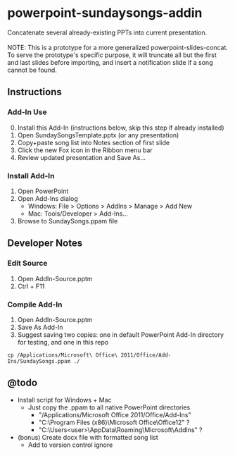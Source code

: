 # powerpoint-sundaysongs-addin
Concatenate several already-existing PPTs into current presentation.
<br /><br />NOTE: This is a prototype for a more generalized powerpoint-slides-concat. To serve the prototype's specific purpose, it will truncate all but the first and last slides before importing, and insert a notification slide if a song cannot be found.
<!-- @todo: powerpoint-slides-import better name? + better keywordy description -->


## Instructions

### Add-In Use
0. Install this Add-In (instructions below, skip this step if already installed)
1. Open SundaySongsTemplate.pptx (or any presentation)
2. Copy+paste song list into Notes section of first slide
3. Click the new Fox icon in the Ribbon menu bar
4. Review updated presentation and Save As...

### Install Add-In
1. Open PowerPoint
2. Open Add-Ins dialog
	- Windows: File > Options > AddIns > Manage > Add New
	- Mac: Tools/Developer > Add-Ins...
3. Browse to SundaySongs.ppam file



## Developer Notes

### Edit Source
1. Open AddIn-Source.pptm
2. Ctrl + F11

### Compile Add-In
1. Open AddIn-Source.pptm
2. Save As Add-In
3. Suggest saving two copies: one in default PowerPoint Add-In directory for testing, and one in this repo
```shell
cp /Applications/Microsoft\ Office\ 2011/Office/Add-Ins/SundaySongs.ppam ./
```



## @todo
- Install script for Windows + Mac
	- Just copy the .ppam to all native PowerPoint directories
		- "/Applications/Microsoft Office 2011/Office/Add-Ins"
		- "C:\Program Files (x86)\Microsoft Office\Office12" ?
		- "C:\Users\<user>\AppData\Roaming\Microsoft\AddIns" ?
- (bonus) Create docx file with formatted song list
	- Add to version control ignore


<!--

Sub findAndImport()
	Dim song As Variant
	Dim files As Collection
	Dim file As Variant
	Dim fileMatch As Variant
	Dim addSlidesAfterIndex As Long
	Dim blankSlide As Slide

	If Len(ActivePresentation.path) = 0 Then
		MsgBox "Please save your presentation before running"
		Exit Sub
	End If

	' Remove all but first and last slides
	Do While ActivePresentation.Slides.count > 2
		ActivePresentation.Slides(2).Delete
	Loop

	Set files = listFiles(getSongsDirectory())
	For Each song In getSongListInput()
		fileMatch = Null
		For Each file In files
			' Normalize
			If normalize(song) = normalize(file(0)) Then
				fileMatch = file
				Exit For
			End If
		Next file
		addSlidesAfterIndex = ActivePresentation.Slides.count - 1
		If addSlidesAfterIndex < 1 Then addSlidesAfterIndex = 1
		If Not IsNull(fileMatch) Then
			Debug.Print "MATCH: " & song & " == " & fileMatch(0)
			If onMac() Then
				fileToInsert = Replace(Replace(fileMatch(1), "Macintosh HD", ""), ":", "/")
			Else
				fileToInsert = fileMatch(1)
			End If
			Debug.Print "fileToInsert: " & fileToInsert
			ActivePresentation.Slides.InsertFromFile fileToInsert, addSlidesAfterIndex
		Else
			Debug.Print "NO MATCH: " & song
			'Set blankSlide = ActivePresentation.Slides.AddSlide(addSlidesAfterIndex+1, ActivePresentation.Slides(1).CustomLayout)
			Set blankSlide = ActivePresentation.Slides.AddSlide(addSlidesAfterIndex + 1, ActivePresentation.Designs(1).SlideMaster.CustomLayouts(1))
			blankSlide.Shapes.Title.TextFrame.TextRange.Text = song
		End If
	Next song
End Sub

Function getSongsDirectory()
	' Application.FileDialog not found?
	' Application.FileDialog(msoFileDialogFolderPicker)
	' getSongsDirectory = "/Users/ahulce/Dropbox/Beachmint/powerpoint-sundaysongs-addin/example-songs/"
	' getSongsDirectory = "Macintosh HD:Users:ahulce:Dropbox:Beachmint:powerpoint-sundaysongs-addin:example-songs:"
	getSongsDirectory = appendDirectorySeparator(ActivePresentation.path)
End Function

Function getSongListInput() As Collection
	' Songs separated by newlines or semicolons in first slide notes
	Dim notes As String
	Dim lines() As String
	Dim line As String
	Dim songs As New Collection
	Dim i As Integer

	notes = ActivePresentation.Slides(1).NotesPage.Shapes.Placeholders(2).TextFrame.TextRange.Text
	'lines = Split(notes, vbLf)
	'lines = Split(notes, vbCrLf)
	If onMac() Then
		lines = Split(notes, vbNewLine)
	Else
		lines = Split(notes, Strings.Chr(13))
	End If
	For i = 0 To UBound(lines)
		line = Trim(lines(i))
		If line <> "" Then
			songs.Add line
		End If
	Next i
	Set getSongListInput = songs
End Function

Function listFiles(ByVal path As String) As Collection
	' WARNING: This isn't multi-client safe, could result in infinite while()
	Dim items As New Collection
	Dim fileName As String
	Dim subfolders As New Collection
	Dim subfolder As Variant
	Dim subfolderItem As Variant

	fileName = Dir(path, vbDirectory)
	Do While Len(fileName) > 0
		If Left(fileName, 1) <> "." Then
			If Right(fileName, 5) = ".pptx" Or Right(fileName, 4) = ".ppt" Then
				items.Add Array(fileName, path & fileName)
			ElseIf IsDir(path & fileName) Then
				' Cannot recurse here, see WARNING above
				subfolders.Add appendDirectorySeparator(path & fileName)
			End If
		End If
		fileName = Dir
	Loop
	For Each subfolder In subfolders
		For Each subfolderItem In listFiles(subfolder)
			items.Add subfolderItem
		Next subfolderItem
	Next subfolder
	Set listFiles = items
End Function

Function IsDir(ByVal path As String) As Boolean
	If GetAttr(path) And vbDirectory Then
		IsDir = True
	End If
End Function

Function normalize(ByVal str As String) As String
	' Note: On mac, replaces end bits of long names with weird stuff. @todo: there's a way to fix this
	If onMac() Then str = Left(str, 18)
	str = Trim(str)
	str = LCase(str)
	str = Replace(Replace(str, ".pptx", ""), ".ppt", "")
	str = stripNonAlphaNumeric(str)
	normalize = str
End Function

Function stripNonAlphaNumeric(ByVal str As String) As String
	Dim i As Integer
	Dim strStripped As String

	For i = 1 To Len(str)
		Select Case Asc(Mid(str, i, 1))
			Case 48 To 57, 65 To 90, 97 To 122:
				strStripped = strStripped & Mid(str, i, 1)
		End Select
	Next
	stripNonAlphaNumeric = strStripped
End Function

Function appendDirectorySeparator(ByVal path As String) As String
	Dim sep As String
	sep = getDirectorySeparatorFromPath(path)
	If Right(path, 1) <> sep Then path = path & sep
	appendDirectorySeparator = path
End Function

Function getDirectorySeparatorFromPath(ByVal path As String) As String
	Dim sep As String
	sep = "\"
	If UBound(Split(path, ":")) > 1 Then sep = ":"
	getDirectorySeparatorFromPath = sep
End Function

Function onMac() As Boolean
	If getDirectorySeparatorFromPath(ActivePresentation.path) = ":" Then onMac = True
End Function



''' CLEANER BUT DONT WORK ATTEMPTS BELOW '''


' FileSystemObject not found :(
Private Function listFiles(ByVal path As String) As String()
	'Dim fso As New FileSystemObject
	Dim fso As Object
	Dim dir As Object
	Dim file As Object
	Dim n As Integer
	Dim result() As String

	Set fso = createObject("FileSystemObject")
	Set dir = objFSO.GetFolder(path)
	For Each file In dir.Files
		ReDim Preserve result(n) As String
		result(n) = file.path & file.name
		n = n+1
	Next file

	listFiles = result
End Function

' Doesnt work without ActiveX stuff... :(
Function SplitRe(text As String, pattern As String, Optional ignorecase As Boolean) As String()
	' Use example: getSongListInput = SplitRe(notes, "\n\r|\r\n|\r|\n|\s*;\s*")
	Static re As Object
	If re Is Nothing Then
		Set re = CreateObject("VBScript.RegExp")
		re.Global = True
		re.MultiLine = True
	End If
	re.ignorecase = ignorecase
	re.pattern = pattern
	SplitRe = Strings.Split(re.Replace(text, vbNullChar), vbNullChar)
End Function

-->
